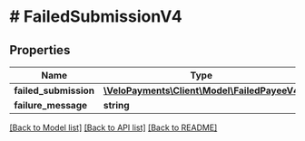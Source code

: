 # # FailedSubmissionV4

## Properties

Name | Type | Description | Notes
------------ | ------------- | ------------- | -------------
**failed_submission** | [**\VeloPayments\Client\Model\FailedPayeeV4**](FailedPayeeV4.md) |  | [optional]
**failure_message** | **string** |  | [optional]

[[Back to Model list]](../../README.md#models) [[Back to API list]](../../README.md#endpoints) [[Back to README]](../../README.md)
